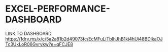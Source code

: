 # EXCEL-PERFORMANCE-DASHBOARD
LINK TO DASHBOARD
https://1drv.ms/x/c/5a2a81b2d49073fc/EcMFuLiTblhJhB1kj4hUi48BDlkaOJTc3UkLoR06Gvrvkw?e=qFCJE8
